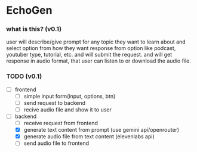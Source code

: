 # EchoGen

### what is this? (v0.1)

user will describe/give prompt for any topic they want to learn about and select option from how they want response from option like podcast, youtuber type, tutorial, etc. and will submit the request. and will get response in audio format, that user can listen to or download the audio file.

### TODO (v0.1)

- [ ] frontend
    - [ ] simple input form(input, options, btn)
    - [ ] send request to backend
    - [ ] recive audio file and show it to user

- [ ] backend
    - [ ] receive request from frontend
    - [x] generate text content from prompt (use gemini api/openrouter)
    - [x] generate audio file from text content (elevenlabs api)
    - [ ] send audio file to frontend

